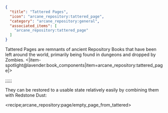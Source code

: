 ```json
{
  "title": "Tattered Pages",
  "icon": "arcane_repository:tattered_page",
  "category": "arcane_repository:general",
  "associated_items": [
    "arcane_repository:tattered_page"
  ]
}
```

Tattered Pages are remnants of ancient Repository Books that have been left around the world, 
primarily being found in dungeons and dropped by Zombies.
<|item-spotlight@lavender:book_components|item=arcane_repository:tattered_page|>

;;;;;

They can be restored to a usable state relatively easily
by combining them with Redstone Dust:

<recipe;arcane_repository:page/empty_page_from_tattered>

